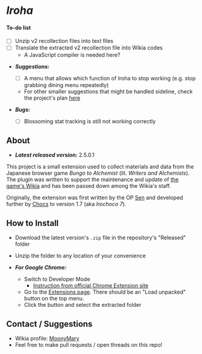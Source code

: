 # *Iroha*
#### To-do list
* [ ] Unzip v2 recollection files into text files
* [ ] Translate the extracted v2 recollection file into Wikia codes
  * A JavaScript compiler is needed here?

* ***Suggestions:***
    * [ ] A menu that allows which function of Iroha to stop working (e.g. stop grabbing dining menu repeatedly)
    * For other smaller suggestions that might be handled sideline, check the project's plan [here](https://github.com/users/MinhNTran-1227/projects/3)

* ***Bugs:***
    * [ ] Blossoming stat tracking is still not working correctly

## About
* ***Latest released version:*** 2.5.0.1

This project is a small extension used to collect materials and data from the Japanese browser game *Bungo to Alchemist* (lit. *Writers and Alchemists*). The plugin was written to support the maintenance and update of [the game's Wikia](https://bungo.fandom.com) and has been passed down among the Wikia's staff.

Originally, the extension was first written by the OP [Sen](https://bungo.fandom.com/User:Senelio) and developed further by [Chocs](https://bungo.fandom.com) to version 1.7 (aka *Irochoco 7*).

## How to Install
* Download the latest version's `.zip` file in the repository's "Released" folder
* Unzip the folder to any location of your convenience

* ***For Google Chrome:***
  * Switch to Developer Mode
    * [Instruction from official Chrome Extension site](https://developer.chrome.com/extensions/faq#faq-dev-01)
  * Go to the [Extensions page](chrome://extensions). There should be an "Load unpacked" button on the top menu. 
  * Click the button and select the extracted folder

## Contact / Suggestions
* Wikia profile: [MoonyMary](https://bungo.fandom.com/User:MoonyMary)
* Feel free to make pull requests / open threads on this repo!